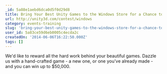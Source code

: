 ```yaml
---
_id: 5a88e1aebd6dca0d5f0d29d8
title: Bring Your Best Unity Games to the Windows Store for a Chance to Win up to US$50,000 
url: http://unity3d.com/contest/windows
category: events-training
slug: 'bring-your-best-unity-games-to-the-windows-store-for-a-chance-to-win-up-to-us50000'
user_id: 5a83ce59d6eb0005c4ecda2c
createdOn: '2014-06-06T16:22:50.000Z'
tags: []
---
```


We'd like to reward all the hard work behind your beautiful games. Dazzle us with a hand-crafted game - a new one, or one you've already made - and you can win up to $50,000. 
